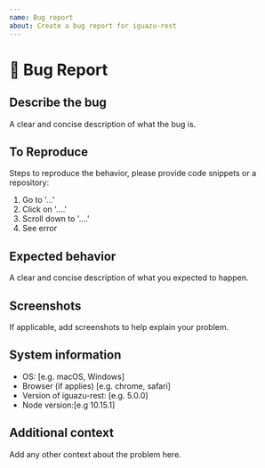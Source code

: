 ```yaml
---
name: Bug report
about: Create a bug report for iguazu-rest
---
```


# 🐞 Bug Report

## Describe the bug

A clear and concise description of what the bug is.

## To Reproduce

Steps to reproduce the behavior, please provide code snippets or a repository:

1. Go to '...'
2. Click on '....'
3. Scroll down to '....'
4. See error

## Expected behavior

A clear and concise description of what you expected to happen.

## Screenshots

If applicable, add screenshots to help explain your problem.

## System information

- OS: [e.g. macOS, Windows]
- Browser (if applies) [e.g. chrome, safari]
- Version of iguazu-rest: [e.g. 5.0.0]
- Node version:[e.g 10.15.1]

## Additional context

Add any other context about the problem here.
